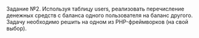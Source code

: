 Задание №2. 
Используя таблицу users, реализовать перечисление денежных средств с баланса одного пользователя на баланс другого. Задачу необходимо решить на одном из PHP-фреймворков (на свой выбор).
